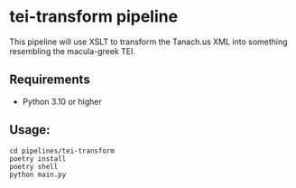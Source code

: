 # tei-transform pipeline

This pipeline will use XSLT to transform the Tanach.us XML into something resembling the macula-greek TEI.

## Requirements
- Python 3.10 or higher

## Usage:
```
cd pipelines/tei-transform
poetry install
poetry shell
python main.py
```
